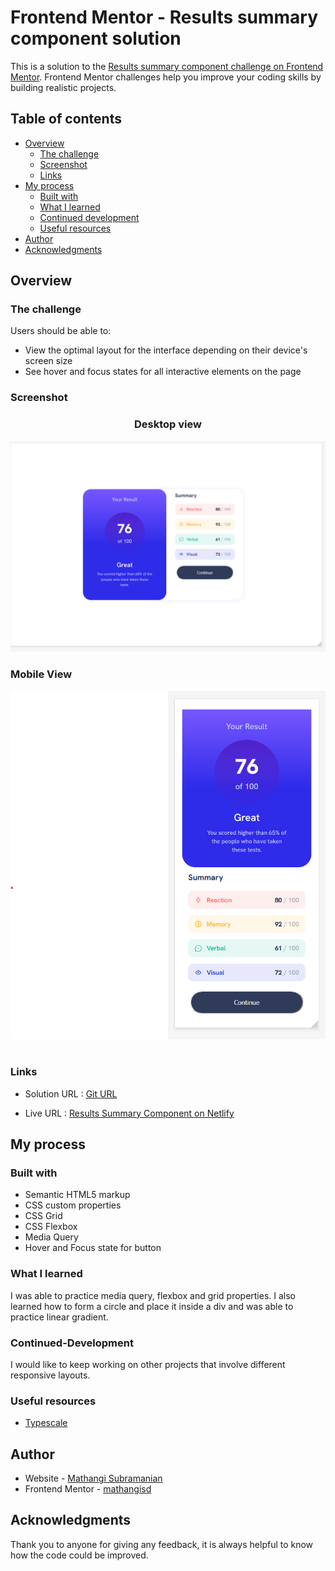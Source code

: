 # Frontend Mentor - Results summary component solution

This is a solution to the [Results summary component challenge on Frontend Mentor](https://www.frontendmentor.io/challenges/results-summary-component-CE_K6s0maV). Frontend Mentor challenges help you improve your coding skills by building realistic projects. 

## Table of contents

- [Overview](#overview)
  - [The challenge](#the-challenge)
  - [Screenshot](#screenshot)
  - [Links](#links)
- [My process](#my-process)
  - [Built with](#built-with)
  - [What I learned](#what-i-learned)
  - [Continued development](#continued-development)
  - [Useful resources](#useful-resources)
- [Author](#author)
- [Acknowledgments](#acknowledgments)


## Overview
### The challenge

Users should be able to:

- View the optimal layout for the interface depending on their device's screen size
- See hover and focus states for all interactive elements on the page

### Screenshot


### <p style="text-align: center;">Desktop view</p> 

![](./screenshot_resultssummary_desktop.png)


### <p style="text-align: left;">Mobile View</p> 

![](./screenshot_resultssummary_mobile.png)

# 
### Links

- Solution URL : [Git URL](https://github.com/mathangisd/results-summary-component-main.git)

- Live URL : [Results Summary Component on Netlify](https://results-summary-msd.netlify.app/)


## My process
### Built with

- Semantic HTML5 markup
- CSS custom properties
- CSS Grid
- CSS Flexbox
- Media Query
- Hover and Focus state for button

### What I learned

I was able to practice media query, flexbox and grid properties. I also learned how to form a circle and place it inside a div and was able to practice linear gradient.

### Continued-Development
I would like to keep working on other projects that involve different responsive layouts.

### Useful resources

- [Typescale](https://typescale.com/)

## Author
- Website - [Mathangi Subramanian](https://github.com/mathangisd)
- Frontend Mentor - [mathangisd](https://www.frontendmentor.io/profile/mathangisd)

## Acknowledgments
Thank you to anyone for giving any feedback, it is always helpful to know how the code could be improved.
